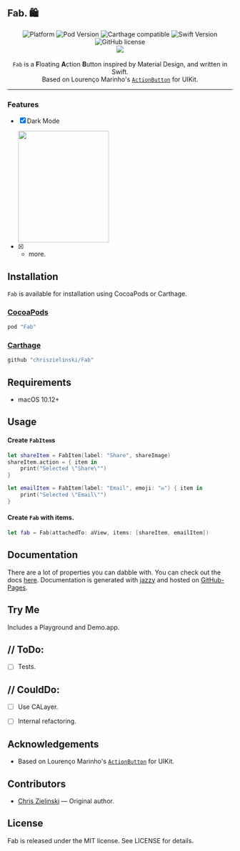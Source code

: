 Fab. 🛍️
----
 
<p align="center">
	<a href="http://cocoadocs.org/docsets/Fab" style="text-decoration:none">
		<img alt="Platform" src ="https://img.shields.io/cocoapods/p/Fab.svg?style=flat"/>
	</a>
	<a href="http://cocoadocs.org/docsets/Fab/" style="text-decoration:none">
		<img alt="Pod Version" src ="https://img.shields.io/cocoapods/v/Fab.svg?style=flat"/>
	</a>
	<a href="https://github.com/Carthage/Carthage" style="text-decoration:none">
		<img alt="Carthage compatible" src ="https://img.shields.io/badge/Carthage-compatible-4BC51D.svg?style=flat"/>
	</a>
	<a href="https://developer.apple.com/swift" style="text-decoration:none">
		<img alt="Swift Version" src ="https://img.shields.io/badge/language-swift%204.2-brightgreen.svg"/>
	</a>
	<a href="https://github.com/chriszielinski/Fab/blob/master/LICENSE" style="text-decoration:none">
		<img alt="GitHub license" src ="https://img.shields.io/badge/license-MIT-blue.svg"/>
	</a>
	<br>
	<img src ="https://raw.githubusercontent.com/chriszielinski/Fab/master/readme-assets/Fab.gif"/>
	<br>
	<br>
	<code>Fab</code> is a <b>F</b>loating <b>A</b>ction <b>B</b>utton inspired by Material Design, and written in Swift.
	<br>
	Based on Lourenço Marinho's <a href="https://github.com/lourenco-marinho/ActionButton"><code>ActionButton</code></a> for UIKit.
	<br>
</p>

----

### Features

- [x] Dark Mode	

	<img width="203" height="250" src ="https://raw.githubusercontent.com/chriszielinski/Fab/master/readme-assets/light-dark-mode.png"/>
- [x] + more.


Installation
----

`Fab` is available for installation using CocoaPods or Carthage.

### [CocoaPods](http://cocoapods.org/)

```ruby
pod "Fab"
```

### [Carthage](https://github.com/Carthage/Carthage)

```ruby
github "chriszielinski/Fab"
```


Requirements
----

- macOS 10.12+


Usage
----

#### Create `FabItem`s
```swift
let shareItem = FabItem(label: "Share", shareImage)
shareItem.action = { item in
	print("Selected \"Share\"")
}

let emailItem = FabItem(label: "Email", emoji: "✉️") { item in
	print("Selected \"Email\"")
}
```

#### Create `Fab` with items.
```swift
let fab = Fab(attachedTo: aView, items: [shareItem, emailItem])
```


Documentation
----

There are a lot of properties you can dabble with. You can check out the docs [here](http://chriszielinski.github.io/Fab/). Documentation is generated with [jazzy](https://github.com/realm/jazzy) and hosted on [GitHub-Pages](https://pages.github.com).

Try Me
----

Includes a Playground and Demo.app.


// ToDo:
----

- [ ] Tests.

// CouldDo:
----

- [ ] Use CALayer.
- [ ] Internal refactoring.


Acknowledgements
----

* Based on Lourenço Marinho's [`ActionButton`](https://github.com/lourenco-marinho/ActionButton) for UIKit.


Contributors
----

- [Chris Zielinski](https://github.com/chriszielinski) — Original author.


License
----

Fab is released under the MIT license. See LICENSE for details.
